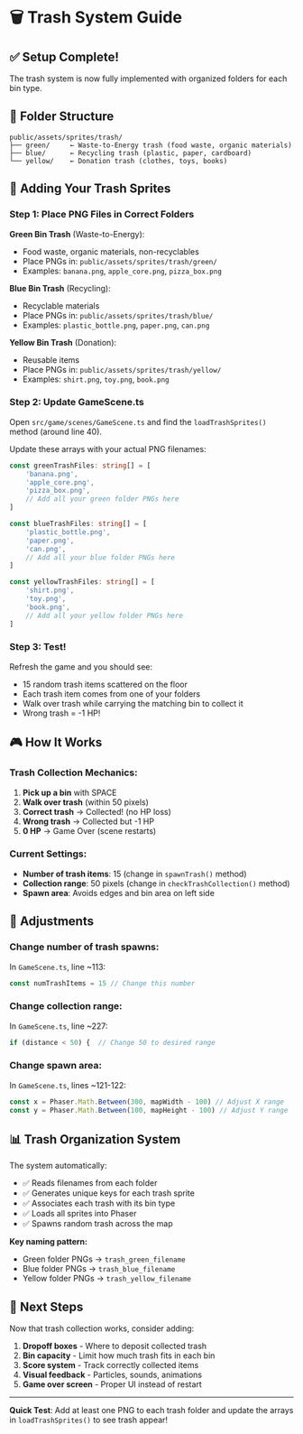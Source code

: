 # 🗑️ Trash System Guide

## ✅ Setup Complete!

The trash system is now fully implemented with organized folders for each bin type.

## 📁 Folder Structure

```
public/assets/sprites/trash/
├── green/     ← Waste-to-Energy trash (food waste, organic materials)
├── blue/      ← Recycling trash (plastic, paper, cardboard)
└── yellow/    ← Donation trash (clothes, toys, books)
```

## 🎨 Adding Your Trash Sprites

### Step 1: Place PNG Files in Correct Folders

**Green Bin Trash** (Waste-to-Energy):

-   Food waste, organic materials, non-recyclables
-   Place PNGs in: `public/assets/sprites/trash/green/`
-   Examples: `banana.png`, `apple_core.png`, `pizza_box.png`

**Blue Bin Trash** (Recycling):

-   Recyclable materials
-   Place PNGs in: `public/assets/sprites/trash/blue/`
-   Examples: `plastic_bottle.png`, `paper.png`, `can.png`

**Yellow Bin Trash** (Donation):

-   Reusable items
-   Place PNGs in: `public/assets/sprites/trash/yellow/`
-   Examples: `shirt.png`, `toy.png`, `book.png`

### Step 2: Update GameScene.ts

Open `src/game/scenes/GameScene.ts` and find the `loadTrashSprites()` method (around line 40).

Update these arrays with your actual PNG filenames:

```typescript
const greenTrashFiles: string[] = [
    'banana.png',
    'apple_core.png',
    'pizza_box.png',
    // Add all your green folder PNGs here
]

const blueTrashFiles: string[] = [
    'plastic_bottle.png',
    'paper.png',
    'can.png',
    // Add all your blue folder PNGs here
]

const yellowTrashFiles: string[] = [
    'shirt.png',
    'toy.png',
    'book.png',
    // Add all your yellow folder PNGs here
]
```

### Step 3: Test!

Refresh the game and you should see:

-   15 random trash items scattered on the floor
-   Each trash item comes from one of your folders
-   Walk over trash while carrying the matching bin to collect it
-   Wrong trash = -1 HP!

## 🎮 How It Works

### Trash Collection Mechanics:

1. **Pick up a bin** with SPACE
2. **Walk over trash** (within 50 pixels)
3. **Correct trash** → Collected! (no HP loss)
4. **Wrong trash** → Collected but -1 HP
5. **0 HP** → Game Over (scene restarts)

### Current Settings:

-   **Number of trash items**: 15 (change in `spawnTrash()` method)
-   **Collection range**: 50 pixels (change in `checkTrashCollection()` method)
-   **Spawn area**: Avoids edges and bin area on left side

## 🔧 Adjustments

### Change number of trash spawns:

In `GameScene.ts`, line ~113:

```typescript
const numTrashItems = 15 // Change this number
```

### Change collection range:

In `GameScene.ts`, line ~227:

```typescript
if (distance < 50) {  // Change 50 to desired range
```

### Change spawn area:

In `GameScene.ts`, lines ~121-122:

```typescript
const x = Phaser.Math.Between(300, mapWidth - 100) // Adjust X range
const y = Phaser.Math.Between(100, mapHeight - 100) // Adjust Y range
```

## 📊 Trash Organization System

The system automatically:

-   ✅ Reads filenames from each folder
-   ✅ Generates unique keys for each trash sprite
-   ✅ Associates each trash with its bin type
-   ✅ Loads all sprites into Phaser
-   ✅ Spawns random trash across the map

**Key naming pattern:**

-   Green folder PNGs → `trash_green_filename`
-   Blue folder PNGs → `trash_blue_filename`
-   Yellow folder PNGs → `trash_yellow_filename`

## 🎯 Next Steps

Now that trash collection works, consider adding:

1. **Dropoff boxes** - Where to deposit collected trash
2. **Bin capacity** - Limit how much trash fits in each bin
3. **Score system** - Track correctly collected items
4. **Visual feedback** - Particles, sounds, animations
5. **Game over screen** - Proper UI instead of restart

---

**Quick Test**: Add at least one PNG to each trash folder and update the arrays in `loadTrashSprites()` to see trash appear!
